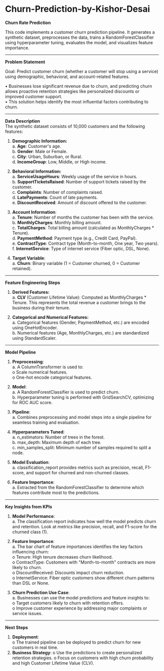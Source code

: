 # Churn-Prediction-by-Kishor-Desai
**Churn Rate Prediction**  

This code implements a customer churn prediction pipeline. It generates a synthetic dataset, preprocesses the data, trains a RandomForestClassifier using hyperparameter tuning, evaluates the model, and visualizes feature importance.
________________________________________
**Problem Statement**  

Goal: Predict customer churn (whether a customer will stop using a service) using demographic, behavioral, and account-related features.  

•	Businesses lose significant revenue due to churn, and predicting churn allows proactive retention strategies like personalized discounts or improved customer support.  
•	This solution helps identify the most influential factors contributing to churn.  
________________________________________
**Data Description**  
The synthetic dataset consists of 10,000 customers and the following features:  

1.	**Demographic Information:**  
a.	  **Age**: Customer's age.  
b.  	**Gender**: Male or Female.  
c.  	**City**: Urban, Suburban, or Rural.  
d.  	**IncomeGroup**: Low, Middle, or High income.

2.	**Behavioral Information:**  
a.  	**ServiceUsageHours**: Weekly usage of the service in hours.  
b.  	**SupportTicketsRaised**: Number of support tickets raised by the customer.  
c.  	**Complaints**: Number of complaints raised.  
d.  	**LatePayments**: Count of late payments.  
e.  	**DiscountReceived**: Amount of discount offered to the customer.

3.	**Account Information**:  
a.  	**Tenure**: Number of months the customer has been with the service.  
b.  	**MonthlyCharges**: Monthly billing amount.  
c.  	**TotalCharges**: Total billing amount (calculated as MonthlyCharges * Tenure).  
d.  	**PaymentMethod**: Payment type (e.g., Credit Card, PayPal).  
e.  	**ContractType**: Contract type (Month-to-month, One year, Two years).  
f.  	**InternetService**: Type of internet service (Fiber optic, DSL, None).

4.	**Target Variable**:  
a.  	**Churn**: Binary variable (1 = Customer churned, 0 = Customer retained).  
________________________________________
**Feature Engineering Steps**  

1.	**Derived Features:**  
a.  	**CLV** (Customer Lifetime Value): Computed as MonthlyCharges * Tenure. This represents the total revenue a customer brings to the business during their tenure.

2.	**Categorical and Numerical Features:**  
a.  	Categorical features (Gender, PaymentMethod, etc.) are encoded using OneHotEncoder.  
b.  	Numerical features (Age, MonthlyCharges, etc.) are standardized using StandardScaler.  
________________________________________
**Model Pipeline**  

1.	**Preprocessing**:  
a.  	A ColumnTransformer is used to:  
o       Scale numerical features.  
o	      One-hot encode categorical features.

2.	**Model**:  
a.  	A RandomForestClassifier is used to predict churn.  
b.  	Hyperparameter tuning is performed with GridSearchCV, optimizing for ROC AUC score.

3.	**Pipeline**:  
a.  	Combines preprocessing and model steps into a single pipeline for seamless training and evaluation.

4.	**Hyperparameters Tuned**:  
a.  	n_estimators: Number of trees in the forest.  
b.  	max_depth: Maximum depth of each tree.  
c.  	min_samples_split: Minimum number of samples required to split a node.

5.	**Model Evaluation**:  
a.  	classification_report provides metrics such as precision, recall, F1-score, and support for churned and non-churned classes.

6.	**Feature Importance**:  
a.  	Extracted from the RandomForestClassifier to determine which features contribute most to the predictions.  
________________________________________
**Key Insights from KPIs**  

1.	**Model Performance**:  
a.  	The classification report indicates how well the model predicts churn and retention. Look at metrics like precision, recall, and F1-score for the churned class (1).

2.	**Feature Importance**:  
a.  	The bar chart of feature importances identifies the key factors influencing churn:   
o	     Tenure: High tenure decreases churn likelihood.  
o	     ContractType: Customers with "Month-to-month" contracts are more likely to churn.  
o	     DiscountReceived: Discounts impact churn reduction.  
o	     InternetService: Fiber optic customers show different churn patterns than DSL or None.

3.	**Churn Prediction Use Case**:  
a.  	Businesses can use the model predictions and feature insights to:   
o	     Target customers likely to churn with retention offers.  
o	     Improve customer experience by addressing major complaints or service issues.  
________________________________________
**Next Steps**  

1.	**Deployment**:  
o	   The trained pipeline can be deployed to predict churn for new customers in real time.  
2.	**Business Strategy**:
o	   Use the predictions to create personalized retention strategies.
o	   Focus on customers with high churn probability and high Customer Lifetime Value (CLV).
